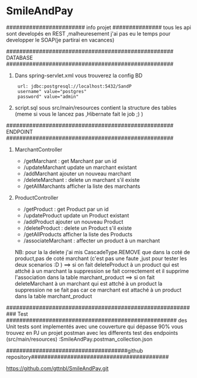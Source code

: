 # SmileAndPay

######################## info projet ###############
tous les api sont developés en REST ,malheuresement j'ai pas eu le temps pour developper le SOAP(je partirai en vacances)

################################################### DATABASE ###################################################
1) Dans spring-servlet.xml vous trouverez la config BD 
		
		url: jdbc:postgresql://localhost:5432/SandP
		username" value="postgres" 
		password" value="admin" 
2) script.sql sous src/main/resources contient la structure des tables (meme si vous le lancez pas ,Hibernate fait le job ;) )

################################################### ENDPOINT ###################################################

1) MarchantController

   - /getMarchant : get Marchant par un id
   - /updateMarchant update un marchant existant
   - /addMarchant ajouter un nouveau marchant
   - /deleteMarchant : delete un marchant s'il existe
   - /getAllMarchants afficher la liste des marchants
   
2) ProductController

    - /getProduct : get Product par un id
    - /updateProduct update un Product existant
    - /addProduct ajouter un nouveau Product
    - /deleteProduct : delete un Product s'il existe
    - /getAllProducts afficher la liste des Products
    - /associateMarchant : affecter un product à un marchant
	
	NB: pour la la delete j'ai mis  CascadeType.REMOVE que dans la coté de product,pas de coté marchant (c'est pas une faute ,just pour tester les deux scenarios :D ) 
	  ==> si on fait deleteProduct à un product qui est attché à un marchant la suppression se fait correctement et il supprime l'association dans la table marchant_product
	  ==> si on fait deleteMarchant à un marchant qui est attché à un product la suppression ne se fait pas car ce marchant est attaché à un product dans la table marchant_product


########################################################### Test ####################################################
des Unit tests sont implementés avec une couverture qui dépasse 90%
vous trouvez en PJ un projet postman avec les differents test des endpoints (src/main/resources) :SmileAndPay.postman_collection.json


#####################################github repository##########################################

https://github.com/gttnbl/SmileAndPay.git
